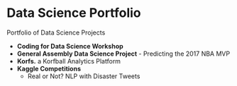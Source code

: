 # Data Science Portfolio
Portfolio of Data Science Projects

- **Coding for Data Science Workshop**
- **General Assembly Data Science Project** - Predicting the 2017 NBA MVP
- **Korfs.** a Korfball Analytics Platform
- **Kaggle Competitions** 
  - Real or Not? NLP with Disaster Tweets
